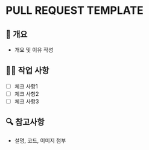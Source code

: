 # PULL REQUEST TEMPLATE

## 📌 개요

- 개요 및 이유 작성

## 👨‍💻 작업 사항

- [ ] 체크 사항1
- [ ] 체크 사항2
- [ ] 체크 사항3

## 🔍 참고사항

- 설명, 코드, 이미지 첨부
